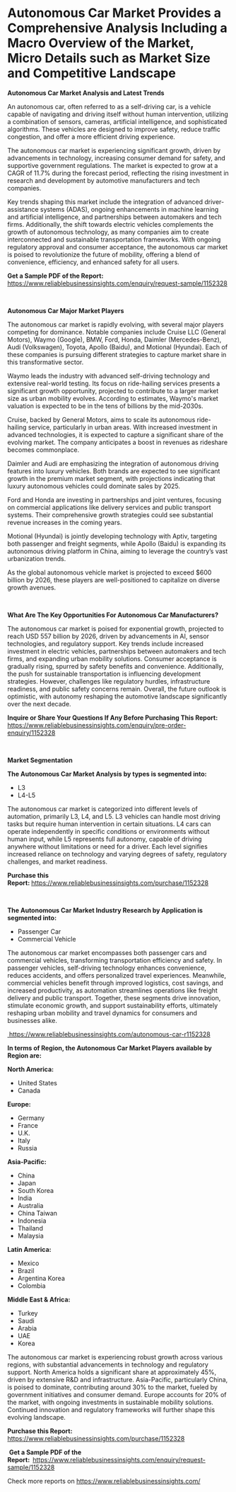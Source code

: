 <p><h1>Autonomous Car Market Provides a Comprehensive Analysis Including a Macro Overview of the Market, Micro Details such as Market Size and Competitive Landscape</h1></p><p><strong>Autonomous Car Market Analysis and Latest Trends</strong></p>
<p><p>An autonomous car, often referred to as a self-driving car, is a vehicle capable of navigating and driving itself without human intervention, utilizing a combination of sensors, cameras, artificial intelligence, and sophisticated algorithms. These vehicles are designed to improve safety, reduce traffic congestion, and offer a more efficient driving experience.</p><p>The autonomous car market is experiencing significant growth, driven by advancements in technology, increasing consumer demand for safety, and supportive government regulations. The market is expected to grow at a CAGR of 11.7% during the forecast period, reflecting the rising investment in research and development by automotive manufacturers and tech companies. </p><p>Key trends shaping this market include the integration of advanced driver-assistance systems (ADAS), ongoing enhancements in machine learning and artificial intelligence, and partnerships between automakers and tech firms. Additionally, the shift towards electric vehicles complements the growth of autonomous technology, as many companies aim to create interconnected and sustainable transportation frameworks. With ongoing regulatory approval and consumer acceptance, the autonomous car market is poised to revolutionize the future of mobility, offering a blend of convenience, efficiency, and enhanced safety for all users.</p></p>
<p><strong>Get a Sample PDF of the Report:&nbsp;</strong> <a href="https://www.reliablebusinessinsights.com/enquiry/request-sample/1152328?utm_campaign=3284&utm_medium=2&utm_source=Github&utm_content=ia&utm_term=05032025&utm_id=autonomous-car">https://www.reliablebusinessinsights.com/enquiry/request-sample/1152328</a></p>
<p>&nbsp;</p>
<p><strong>Autonomous Car Major Market Players</strong></p>
<p><p>The autonomous car market is rapidly evolving, with several major players competing for dominance. Notable companies include Cruise LLC (General Motors), Waymo (Google), BMW, Ford, Honda, Daimler (Mercedes-Benz), Audi (Volkswagen), Toyota, Apollo (Baidu), and Motional (Hyundai). Each of these companies is pursuing different strategies to capture market share in this transformative sector.</p><p>Waymo leads the industry with advanced self-driving technology and extensive real-world testing. Its focus on ride-hailing services presents a significant growth opportunity, projected to contribute to a larger market size as urban mobility evolves. According to estimates, Waymo's market valuation is expected to be in the tens of billions by the mid-2030s.</p><p>Cruise, backed by General Motors, aims to scale its autonomous ride-hailing service, particularly in urban areas. With increased investment in advanced technologies, it is expected to capture a significant share of the evolving market. The company anticipates a boost in revenues as rideshare becomes commonplace.</p><p>Daimler and Audi are emphasizing the integration of autonomous driving features into luxury vehicles. Both brands are expected to see significant growth in the premium market segment, with projections indicating that luxury autonomous vehicles could dominate sales by 2025.</p><p>Ford and Honda are investing in partnerships and joint ventures, focusing on commercial applications like delivery services and public transport systems. Their comprehensive growth strategies could see substantial revenue increases in the coming years.</p><p>Motional (Hyundai) is jointly developing technology with Aptiv, targeting both passenger and freight segments, while Apollo (Baidu) is expanding its autonomous driving platform in China, aiming to leverage the country’s vast urbanization trends.</p><p>As the global autonomous vehicle market is projected to exceed $600 billion by 2026, these players are well-positioned to capitalize on diverse growth avenues.</p></p>
<p>&nbsp;</p>
<p><strong>What Are The Key Opportunities For Autonomous Car Manufacturers?</strong></p>
<p><p>The autonomous car market is poised for exponential growth, projected to reach USD 557 billion by 2026, driven by advancements in AI, sensor technologies, and regulatory support. Key trends include increased investment in electric vehicles, partnerships between automakers and tech firms, and expanding urban mobility solutions. Consumer acceptance is gradually rising, spurred by safety benefits and convenience. Additionally, the push for sustainable transportation is influencing development strategies. However, challenges like regulatory hurdles, infrastructure readiness, and public safety concerns remain. Overall, the future outlook is optimistic, with autonomy reshaping the automotive landscape significantly over the next decade.</p></p>
<p><strong>Inquire or Share Your Questions If Any Before Purchasing This Report:</strong> <a href="https://www.reliablebusinessinsights.com/enquiry/pre-order-enquiry/1152328?utm_campaign=3284&utm_medium=2&utm_source=Github&utm_content=ia&utm_term=05032025&utm_id=autonomous-car">https://www.reliablebusinessinsights.com/enquiry/pre-order-enquiry/1152328</a></p>
<p>&nbsp;</p>
<p><strong>Market Segmentation</strong></p>
<p><strong>The Autonomous Car Market Analysis by types is segmented into:</strong></p>
<p><ul><li>L3</li><li>L4-L5</li></ul></p>
<p><p>The autonomous car market is categorized into different levels of automation, primarily L3, L4, and L5. L3 vehicles can handle most driving tasks but require human intervention in certain situations. L4 cars can operate independently in specific conditions or environments without human input, while L5 represents full autonomy, capable of driving anywhere without limitations or need for a driver. Each level signifies increased reliance on technology and varying degrees of safety, regulatory challenges, and market readiness.</p></p>
<p><strong>Purchase this Report:&nbsp;</strong><a href="https://www.reliablebusinessinsights.com/purchase/1152328?utm_campaign=3284&utm_medium=2&utm_source=Github&utm_content=ia&utm_term=05032025&utm_id=autonomous-car">https://www.reliablebusinessinsights.com/purchase/1152328</a></p>
<p>&nbsp;</p>
<p><strong>The Autonomous Car Market Industry Research by Application is segmented into:</strong></p>
<p><ul><li>Passenger Car</li><li>Commercial Vehicle</li></ul></p>
<p><p>The autonomous car market encompasses both passenger cars and commercial vehicles, transforming transportation efficiency and safety. In passenger vehicles, self-driving technology enhances convenience, reduces accidents, and offers personalized travel experiences. Meanwhile, commercial vehicles benefit through improved logistics, cost savings, and increased productivity, as automation streamlines operations like freight delivery and public transport. Together, these segments drive innovation, stimulate economic growth, and support sustainability efforts, ultimately reshaping urban mobility and travel dynamics for consumers and businesses alike.</p></p>
<p><a href="https://www.reliablebusinessinsights.com/autonomous-car-r1152328?utm_campaign=3284&utm_medium=2&utm_source=Github&utm_content=ia&utm_term=05032025&utm_id=autonomous-car">&nbsp;https://www.reliablebusinessinsights.com/autonomous-car-r1152328</a></p>
<p><strong>In terms of Region, the Autonomous Car Market Players available by Region are:</strong></p>
<p>
    <p> <strong> North America: </strong>
        <ul>
            <li>United States</li>
            <li>Canada</li>
        </ul>
        </p> 
    <p> <strong> Europe: </strong>
        <ul>
            <li>Germany</li>
            <li>France</li>
            <li>U.K.</li>
            <li>Italy</li>
            <li>Russia</li>
        </ul>
        </p> 
    <p> <strong> Asia-Pacific: </strong>
        <ul>
            <li>China</li>
            <li>Japan</li>
            <li>South Korea</li>
            <li>India</li>
            <li>Australia</li>
            <li>China Taiwan</li>
            <li>Indonesia</li>
            <li>Thailand</li>
            <li>Malaysia</li>
        </ul>
        </p> 
    <p> <strong> Latin America: </strong>
        <ul>
            <li>Mexico</li>
            <li>Brazil</li>
            <li>Argentina Korea</li>
            <li>Colombia</li>
        </ul>
        </p> 
    <p> <strong> Middle East & Africa: </strong>
        <ul>
            <li>Turkey</li>
            <li>Saudi</li>
            <li>Arabia</li>
            <li>UAE</li>
            <li>Korea</li>
        </ul>
    </p>
    </p>
<p><p>The autonomous car market is experiencing robust growth across various regions, with substantial advancements in technology and regulatory support. North America holds a significant share at approximately 45%, driven by extensive R&D and infrastructure. Asia-Pacific, particularly China, is poised to dominate, contributing around 30% to the market, fueled by government initiatives and consumer demand. Europe accounts for 20% of the market, with ongoing investments in sustainable mobility solutions. Continued innovation and regulatory frameworks will further shape this evolving landscape.</p></p>
<p><strong>Purchase this Report: </strong><a href="https://www.reliablebusinessinsights.com/purchase/1152328?utm_campaign=3284&utm_medium=2&utm_source=Github&utm_content=ia&utm_term=05032025&utm_id=autonomous-car">https://www.reliablebusinessinsights.com/purchase/1152328</a></p>
<p>&nbsp;<strong>Get a Sample PDF of the Report:&nbsp;&nbsp;</strong><a href="https://www.reliablebusinessinsights.com/enquiry/request-sample/1152328?utm_campaign=3284&utm_medium=2&utm_source=Github&utm_content=ia&utm_term=05032025&utm_id=autonomous-car">https://www.reliablebusinessinsights.com/enquiry/request-sample/1152328</a></p>
<p><strong></strong></p>
<p>Check more reports on <a href="https://www.reliablebusinessinsights.com/?utm_campaign=3284&utm_medium=2&utm_source=Github&utm_content=ia&utm_term=05032025&utm_id=autonomous-car">https://www.reliablebusinessinsights.com/</a></p>